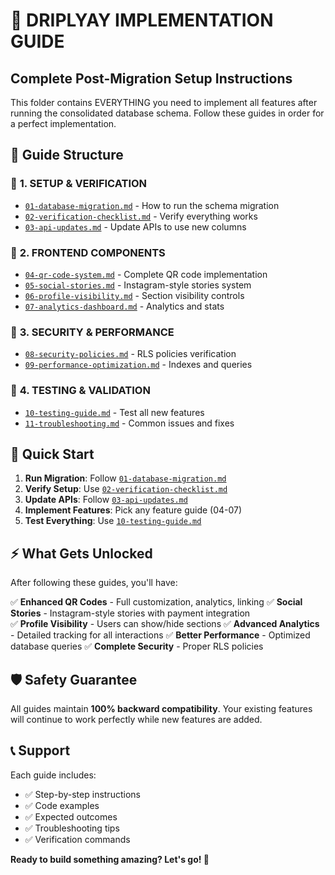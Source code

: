 # 🚀 DRIPLYAY IMPLEMENTATION GUIDE
## Complete Post-Migration Setup Instructions

This folder contains EVERYTHING you need to implement all features after running the consolidated database schema. Follow these guides in order for a perfect implementation.

## 📁 Guide Structure

### 🔧 **1. SETUP & VERIFICATION**
- [`01-database-migration.md`](./01-database-migration.md) - How to run the schema migration
- [`02-verification-checklist.md`](./02-verification-checklist.md) - Verify everything works
- [`03-api-updates.md`](./03-api-updates.md) - Update APIs to use new columns

### 🎨 **2. FRONTEND COMPONENTS**
- [`04-qr-code-system.md`](./04-qr-code-system.md) - Complete QR code implementation
- [`05-social-stories.md`](./05-social-stories.md) - Instagram-style stories system
- [`06-profile-visibility.md`](./06-profile-visibility.md) - Section visibility controls
- [`07-analytics-dashboard.md`](./07-analytics-dashboard.md) - Analytics and stats

### 🔐 **3. SECURITY & PERFORMANCE**
- [`08-security-policies.md`](./08-security-policies.md) - RLS policies verification
- [`09-performance-optimization.md`](./09-performance-optimization.md) - Indexes and queries

### 🧪 **4. TESTING & VALIDATION**
- [`10-testing-guide.md`](./10-testing-guide.md) - Test all new features
- [`11-troubleshooting.md`](./11-troubleshooting.md) - Common issues and fixes

## 🎯 Quick Start

1. **Run Migration**: Follow [`01-database-migration.md`](./01-database-migration.md)
2. **Verify Setup**: Use [`02-verification-checklist.md`](./02-verification-checklist.md)
3. **Update APIs**: Follow [`03-api-updates.md`](./03-api-updates.md)
4. **Implement Features**: Pick any feature guide (04-07)
5. **Test Everything**: Use [`10-testing-guide.md`](./10-testing-guide.md)

## ⚡ What Gets Unlocked

After following these guides, you'll have:

✅ **Enhanced QR Codes** - Full customization, analytics, linking
✅ **Social Stories** - Instagram-style stories with payment integration  
✅ **Profile Visibility** - Users can show/hide sections
✅ **Advanced Analytics** - Detailed tracking for all interactions
✅ **Better Performance** - Optimized database queries
✅ **Complete Security** - Proper RLS policies

## 🛡️ Safety Guarantee

All guides maintain **100% backward compatibility**. Your existing features will continue to work perfectly while new features are added.

## 📞 Support

Each guide includes:
- ✅ Step-by-step instructions
- ✅ Code examples
- ✅ Expected outcomes
- ✅ Troubleshooting tips
- ✅ Verification commands

**Ready to build something amazing? Let's go! 🚀**
